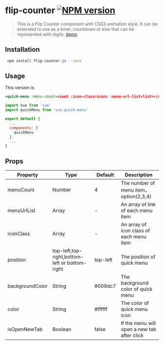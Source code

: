 # flip-counter [![NPM version](https://img.shields.io/npm/v/vue-quick-menu.svg)](https://www.npmjs.com/package/flip-counter-js)

> This is a Flip Counter component with CSS3 animation style. It can be extended to use as a timer, countdown or else that can be represented with digits. 
[demo](https://brianjzhang.github.io/flip-counter-js/index.html)

## Installation

``` bash
 npm install flip-counter-js --save
```

## Usage
This version is 
``` xml
<quick-menu :menu-count=count :icon-class=icons :menu-url-list=list></quick-menu>
```

``` javascript
import Vue from 'vue'
import quickMenu from 'vue-quick-menu'

export default {
  ...
  components: {
    quickMenu
  },
  ...
}
```
## Props

Property|Type|Default|Description
---|---|---|---
menuCount|Number|4|The number of menu item，option(2,3,4)
menuUrlList|Array|-|An array of link of each menu item
iconClass|Array|-|An array of icon class of each menu item
position|top-left,top-right,bottom-left or bottom-right|top-left|The position of quick menu
backgroundColor|String|#009dc7|The background color of quick menu
color|String|#ffffff|The color of quick menu icon
isOpenNewTab|Boolean|false|If the menu will open a new tab after click

